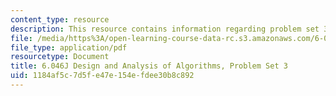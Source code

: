 ```yaml
---
content_type: resource
description: This resource contains information regarding problem set 3.
file: /media/https%3A/open-learning-course-data-rc.s3.amazonaws.com/6-046j-design-and-analysis-of-algorithms-spring-2012/1184af5c7d5fe47e154efdee30b8c892_MIT6_046JS12_ps3.pdf
file_type: application/pdf
resourcetype: Document
title: 6.046J Design and Analysis of Algorithms, Problem Set 3
uid: 1184af5c-7d5f-e47e-154e-fdee30b8c892
---
```

